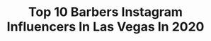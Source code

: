 ---
title: Top 10 Barbers Instagram Influencers In Las Vegas In 2020
description: >-
  Find top barbers Instagram influencers in Las Vegas in 2020. Most popular hashtags: #barber #haircut #barbershopconnect #hair.
platform: Instagram
hits: 17
text_top: Analyze the top-rated Instagram profiles on inBeat.
text_bottom: inBeat holds 17 Instagram influencers like this in Las Vegas, United States for you to pitch.
profiles:
  - username: "redbykissformen"
    fullname: >-
      RED by KISS for MEN
    bio: >-
      @redbykissformen is committed to providing quality products for #wavers #barbers #stylists and #consumers!!! #durags #brushes #products #stylingtools
    location: "United States"
    followers: 46421
    engagement: 71
    commentsToLikes: 0.012691
    id: ck0txoe99jvps0i194esjfyo4
    verified: false
    hashtags: "#topwavers, #fortnitememes, #spandex, #camodurags"
  - username: "globalcuts"
    fullname: >-
      IS ABOUT DA 💸 & FK DA FAME 💸
    bio: >-
      🔰 SHOP ON LINE & USE PROMO CODE " GLOBAL" 15% OFF🔥🔥 🌴 @globalcutsbarbershop 🌴 👨‍🏫 Advance Barber Instructor CALIBER 💈
    location: "United States"
    followers: 78496
    engagement: 262
    commentsToLikes: 0.022865
    id: ck6uh554o723y0j71w8g8jjcy
    verified: false
    hashtags: "#lvbarberexpo, #celebritybarber, #gold, #globalcuts"
  - username: "therealtrippy"
    fullname: >-
      THEREALTRIPPY ✪
    bio: >-
      TR💈PP'S BARBERSHOP Owner/Barber Sponsored by BlackSolutions Barbersupply562 IrvingBarberCompany GandBPro Barber @dayzdew😘💍
    location: "United States"
    followers: 42987
    engagement: 69
    commentsToLikes: 0.085475
    id: ck13bx9zkxl3g0i19a4z2u3y4
    verified: false
    hashtags: "#raiders, #fullertonbarber, #teamblacksolutions, #quarantine"
  - username: "sinnamen_success"
    fullname: >-
      Sinnamen Success
    bio: >-
      🏤Owner of 🐾 @PoppinCollarsCo 🐾 Master of Ceremonies 🎤 | Pet lover ❤️🐶 | Volunteer 🤲🏼 | Highly Favored 🙏🏼 | Fur baby @1LifeAsPJ 🐶 | #Sinn2Ns ✌🏽🙃
    location: "United States"
    followers: 27467
    engagement: 133
    commentsToLikes: 0.068368
    id: ck5btx2fjgrb60i112oqysui8
    verified: false
    hashtags: "#explorepage, #ad, #booksinn2ns, #braidsbygillybean"
  - username: "barbersixsense"
    fullname: >-
      Barber 6 Sense
    bio: >-
      Ceo: @6ix.line Powered By: @santiago.salaverry @highsocietylv Merch: @merch6ix Suscribe YouTube🎥 Channel Manager: @iamjayroy #barber6sense
    location: "United States"
    followers: 17810
    engagement: 220
    commentsToLikes: 0.060599
    id: ck6tznqvgasfy0j7186h1eleu
    verified: false
    hashtags: "#vegasbarber, #nomames, #mexicansbelike, #gordito"
  - username: "ppacking"
    fullname: >-
      Patrick Packing ✪
    bio: >-
      Token Filipino in Magic Mike Live 📍 Vegas • Licensed Financial Planner 📈 • Stem Cell Activation @lasvegaslifewave 🧬 • The Dancin Barber #cutsbypat ✂️
    location: "United States"
    followers: 16197
    engagement: 661
    commentsToLikes: 0.029747
    id: ckap7nu52ksrb0i78li1dupe8
    verified: false
    hashtags: "#patpacking, #magicmikelive, #turkey, #lifeinsuranceagent"
  - username: "royleethebarber"
    fullname: >-
      RoyLeeTheBarber
    bio: >-
      💈Barber - Masterpiece Barber shop 2300 N. Rainbow blvd #106 Las Vegas NV 89108 📺 TV Personality -MTV The Challenge 📫 LV25Leroy@gmail.com
    location: "United States"
    followers: 132451
    engagement: 1139
    commentsToLikes: 0.024121
    id: ckap1gs0ruj2r0i78w29ikf35
    verified: false
    hashtags: "#haircut, #menshair, #barbers, #barbering"
  - username: "viva.las.vegas.vlv"
    fullname: >-
      VIVA LAS VEGAS
    bio: >-
      Viva Las Vegas Rockabilly Weekend #23.1 the Do-Over April 1-4, 2021
    location: "United States"
    followers: 54181
    engagement: 144
    commentsToLikes: 0.018820
    id: ck0ty5dm5lpcf0i19kt6h7soq
    verified: false
    hashtags: "#vlv22, #vivalasvegas, #vivalasvegasrockabillyweekender, #vivalasvegasrockabillyweekend"
  - username: "theedgebarber"
    fullname: >-
      Vinnie The Barber ✪
    bio: >-
      ♥️Jam & Sam♥️ Proper Barbershop💈 LA, OC Team @babyliss4barbers Use Promo code: EDGE10 @clipperdepot DKC Holy Black Brotherhood
    location: "United States"
    followers: 43755
    engagement: 226
    commentsToLikes: 0.029692
    id: ck5cl4ho5y8bk0i116c4k2o0p
    verified: false
    hashtags: "#hawaii, #babylisspro, #illuzien, #barbershopconnect"
  - username: "angelluuhhh_"
    fullname: >-
      Angela Nguyen ✪
    bio: >-
      Instructor @californiabarberbeautycollege Owner of Big Boy's Barbershop 🏆39x Award Winning Barber
    location: "United States"
    followers: 20760
    engagement: 443
    commentsToLikes: 0.022124
    id: ck13bxd39xlig0i19kxr3v8xt
    verified: false
    hashtags: "#sandiegobarber, #hairart, #barbershop, #reddiamond"
---